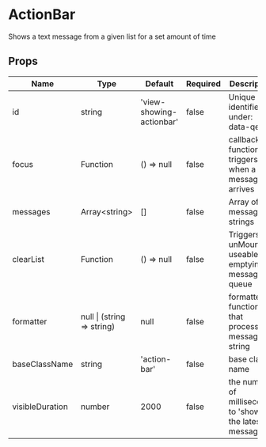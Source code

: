 # ActionBar

Shows a text message from a given list for a set amount of time


## Props
| Name            | Type                              | Default                  | Required | Description                                              |
| --------------- | --------------------------------- | ------------------------ | -------- | -------------------------------------------------------- |
| id              | string                            | 'view-showing-actionbar' | false    | Unique identifier under: data-qe-id                      |
| focus           | Function                          | () => null               | false    | callback function triggers when a message arrives        |
| messages        | Array&lt;string&gt;               | []                       | false    | Array of message strings                                 |
| clearList       | Function                          | () => null               | false    | Triggers on unMount - useable for emptying message queue |
| formatter       | null &#124; (string =&gt; string) | null                     | false    | formatter function that processes a message string       |
| baseClassName   | string                            | 'action-bar'             | false    | base class name                                          |
| visibleDuration | number                            | 2000                     | false    | the number of milliseconds to 'show' the latest message  |

